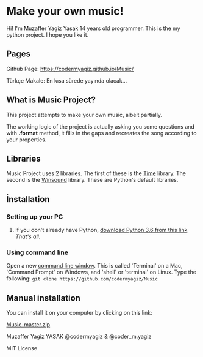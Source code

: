 #        Make your own music!

Hi! I'm Muzaffer Yagiz Yasak 14 years old programmer. This is the my python project. I hope you like it.
##  Pages

Github Page: https://codermyagiz.github.io/Music/

Türkçe Makale: En kısa sürede yayında olacak...

## What is Music Project?

This project attempts to make your own music, albeit partially. 

The working logic of the project is actually asking you some questions and with **.format** method, it fills in the gaps and recreates the song according to your properties.

## Libraries
Music Project uses 2 libraries. The first of these is the [Time](https://docs.python.org/3/library/time.html#module-time) library. The second is the [Winsound](https://docs.python.org/3/library/winsound.html) library. These are Python's default libraries.


## İnstallation 
### Setting up your PC
1.  If you don't already have Python,  [download Python 3.6 from this link](https://www.python.org/downloads/release/python-369/)
*That's all.*
### **Using command line**
Open a new  [command line window](https://www.computerhope.com/jargon/c/commandi.htm). This is called 'Terminal' on a Mac, 'Command Prompt' on Windows, and 'shell' or 'terminal' on Linux. Type the following:
`git clone https://github.com/codermyagiz/Music`

## Manual installation

You can install it on your computer by clicking on this link:

[Music-master.zip](shorturl.at/efLS0)


Muzaffer Yagiz YASAK
@codermyagiz & @coder_m.yagiz

MIT License
